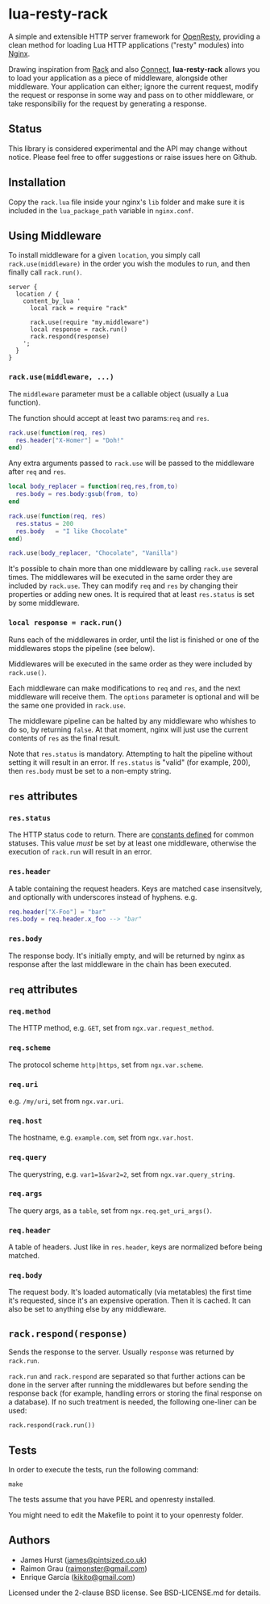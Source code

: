 # lua-resty-rack

A simple and extensible HTTP server framework for [OpenResty](http://openresty.org), providing a clean method for loading Lua HTTP applications ("resty" modules) into [Nginx](http://nginx.org).

Drawing inspiration from [Rack](http://rack.github.com/) and also [Connect](https://github.com/senchalabs/connect), **lua-resty-rack** allows you to load your application as a piece of middleware, alongside other middleware. Your application can either; ignore the current request, modify the request or response in some way and pass on to other middleware, or take responsibiliy for the request by generating a response.

## Status

This library is considered experimental and the API may change without notice. Please feel free to offer suggestions or raise issues here on Github.

## Installation

Copy the `rack.lua` file inside your nginx's `lib` folder and make sure it is included in the `lua_package_path` variable in `nginx.conf`.

## Using Middleware

To install middleware for a given `location`, you simply call `rack.use(middleware)` in the order you wish the modules to run, and then finally call `rack.run()`.

```nginx
server {
  location / {
    content_by_lua '
      local rack = require "rack"

      rack.use(require "my.middleware")
      local response = rack.run()
      rack.respond(response)
    ';
  }
}
```

### `rack.use(middleware, ...)`

The `middleware` parameter must be a callable object (usually a Lua function).

The function should accept at least two params:`req` and `res`.

```lua
rack.use(function(req, res)
  res.header["X-Homer"] = "Doh!"
end)
```
Any extra arguments passed to `rack.use` will be passed to the middleware after `req` and `res`.

```lua
local body_replacer = function(req,res,from,to)
  res.body = res.body:gsub(from, to)
end

rack.use(function(req, res)
  res.status = 200
  res.body   = "I like Chocolate"
end)

rack.use(body_replacer, "Chocolate", "Vanilla")
```

It's possible to chain more than one middleware by calling `rack.use` several times.
The middlewares will be executed in the same order they are included by `rack.use`. They can
modify `req` and `res` by changing their properties or adding new ones. It is required that
at least `res.status` is set by some middleware.

### `local response = rack.run()`

Runs each of the middlewares in order, until the list is finished or one of the middlewares stops the pipeline (see below).

Middlewares will be executed in the same order as they were included by `rack.use()`.

Each middleware can make modifications to `req` and `res`, and the next middleware will receive them. The `options` parameter
is optional and will be the same one provided in `rack.use`.

The middleware pipeline can be halted by any middleware who whishes to do so, by returning `false`. At that moment, nginx will
just use the current contents of `res` as the final result.

Note that `res.status` is mandatory. Attempting to halt the pipeline without setting it will result in an error. If `res.status`
is "valid" (for example, 200), then `res.body` must be set to a non-empty string.

## `res` attributes

### `res.status`

The HTTP status code to return.
There are [constants defined](http://wiki.nginx.org/HttpLuaModule#HTTP_status_constants) for common statuses.
This value *must* be set by at least one middleware, otherwise the execution of `rack.run` will result in an error.

### `res.header`

A table containing the request headers. Keys are matched case insensitvely, and optionally with underscores instead of hyphens. e.g.

```lua
req.header["X-Foo"] = "bar"
res.body = req.header.x_foo --> "bar"
```

### `res.body`

The response body. It's initially empty, and will be returned by nginx as response after the last middleware in the chain has been executed.

## `req` attributes

### `req.method`

The HTTP method, e.g. `GET`, set from `ngx.var.request_method`.

### `req.scheme`

The protocol scheme `http|https`, set from `ngx.var.scheme`.

### `req.uri`

e.g. `/my/uri`, set from `ngx.var.uri`.

### `req.host`

The hostname, e.g. `example.com`, set from `ngx.var.host`.

### `req.query`

The querystring, e.g. `var1=1&var2=2`, set from `ngx.var.query_string`.

### `req.args`

The query args, as a `table`, set from `ngx.req.get_uri_args()`.

### `req.header`

A table of headers. Just like in `res.header`, keys are normalized before being matched.

### `req.body`

The request body. It's loaded automatically (via metatables) the first time it's requested, since it's an expensive operation. Then it is
cached. It can also be set to anything else by any middleware.

## `rack.respond(response)`

Sends the response to the server. Usually `response` was returned by `rack.run`.

`rack.run` and `rack.respond` are separated so that further actions can be done in
the server after running the middlewares but before sending the response back (for
example, handling errors or storing the final response on a database). If no such
treatment is needed, the following one-liner can be used:

    rack.respond(rack.run())

## Tests

In order to execute the tests, run the following command:

    make

The tests assume that you have PERL and openresty installed.

You might need to edit the Makefile to point it to your openresty folder.


## Authors

* James Hurst (james@pintsized.co.uk)
* Raimon Grau (raimonster@gmail.com)
* Enrique García (kikito@gmail.com)

Licensed under the 2-clause BSD license. See BSD-LICENSE.md for details.
